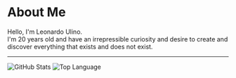 # About Me
<p>Hello, I'm Leonardo Ulino.<br>
I'm 20 years old and have an irrepressible curiosity and desire to create and discover everything that exists and does not exist.</p>

---
<img alt = "GitHub Stats" src="https://github-readme-stats.vercel.app/api?username=Noel-Em&show_icons=true&hide=issues&bg_color=0b0b0b&hide_border=true&title_color=bb2aa0&text_color=c9b9c7&icon_color=bb2aa0">
<img alt = "Top Language" src="https://github-readme-stats.vercel.app/api/top-langs/?username=Noel-Em&hide=html,&hide_border=true&title_color=bb2aa0&text_color=c9b9c7&bg_color=0b0b0b">
